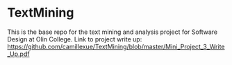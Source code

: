 # TextMining

This is the base repo for the text mining and analysis project for Software Design at Olin College.
Link to project write up: https://github.com/camillexue/TextMining/blob/master/Mini_Project_3_Write_Up.pdf
